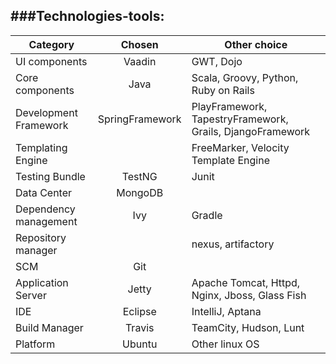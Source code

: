 ###Technologies-tools:
---
Category | Chosen | Other choice
---|:---:|---
UI components | Vaadin | GWT, Dojo
Core components | Java | Scala, Groovy, Python, Ruby on Rails
Development Framework | SpringFramework | PlayFramework, TapestryFramework, Grails, DjangoFramework
Templating Engine | | FreeMarker, Velocity Template Engine
Testing Bundle | TestNG | Junit 
Data Center | MongoDB | 
Dependency management | Ivy | Gradle
Repository manager | | nexus, artifactory
SCM | Git | 
Application Server | Jetty | Apache Tomcat, Httpd, Nginx, Jboss, Glass Fish
IDE | Eclipse | IntelliJ, Aptana
Build Manager | Travis | TeamCity, Hudson, Lunt
Platform | Ubuntu | Other linux OS
